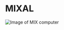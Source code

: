 # MIXAL
![Image of MIX computer](http://www.fabiensanglard.net/algorithms_and_datastructures/snippets/taocp2.png)
